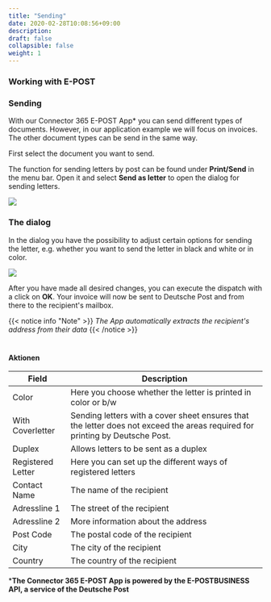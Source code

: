 ```yaml
---
title: "Sending"
date: 2020-02-28T10:08:56+09:00
description: 
draft: false
collapsible: false
weight: 1
---
```

### Working with E-POST

### Sending

With our Connector 365 E-POST App* you can send different types of documents. However, in our application example we will focus on invoices.
The other document types can be send in the same way.

First select the document you want to send.

The function for sending letters by post can be found under **Print/Send** in the menu bar. Open it and select **Send as letter** to open the dialog for sending letters.

![](images/apps/E-POST/en-us/app_send_letter.png)

### The dialog

In the dialog you have the possibility to adjust certain options for sending the letter, e.g. whether you want to send the letter in black and white or in color.

![](images/apps/E-POST/en-us/app_dialog.png)

After you have made all desired changes, you can execute the dispatch with a click on **OK**. Your invoice will now be sent to Deutsche Post and from there to the recipient's mailbox.

{{< notice info "Note" >}}
 _The App automatically extracts the recipient's address from their data_
{{< /notice >}}
#

#### Aktionen

| Field             | Description                                                                                                                    |
|-------------------|--------------------------------------------------------------------------------------------------------------------------------|
| Color             | Here you choose whether the letter is printed in color or b/w                                                                  |
| With Coverletter  | Sending letters with a cover sheet ensures that the letter does not exceed the areas required for printing by Deutsche Post.   |
| Duplex            | Allows letters to be sent as a duplex                                                                                          |
| Registered Letter | Here you can set up the different ways of registered letters                                                                   |
| Contact Name      | The name of the recipient                                                                                                      |
| Adressline 1      | The street of the recipient                                                                                                    |
| Adressline 2      | More information about the address                                                                                             |
| Post Code         | The postal code of the recipient                                                                                               |
| City              | The city of the recipient                                                                                                      |
| Country           | The country of the recipient                                                                                                   |



***The Connector 365 E-POST App is powered by the E-POSTBUSINESS API, a service of the Deutsche Post**